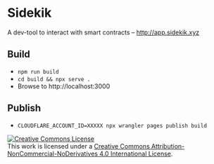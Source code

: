 # Sidekik

A dev-tool to interact with smart contracts – http://app.sidekik.xyz

## Build

- `npm run build`
- `cd build && npx serve .`
- Browse to http://localhost:3000

## Publish

- `CLOUDFLARE_ACCOUNT_ID=XXXXX npx wrangler pages publish build`





<a rel="license" href="http://creativecommons.org/licenses/by-nc-nd/4.0/"><img alt="Creative Commons License" style="border-width:0" src="https://i.creativecommons.org/l/by-nc-nd/4.0/80x15.png" /></a><br />This work is licensed under a <a rel="license" href="http://creativecommons.org/licenses/by-nc-nd/4.0/">Creative Commons Attribution-NonCommercial-NoDerivatives 4.0 International License</a>.
